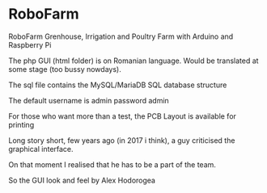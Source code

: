 # RoboFarm
RoboFarm Grenhouse, Irrigation and Poultry Farm with Arduino and Raspberry Pi 

The php GUI (html folder) is on Romanian language. Would be translated at some stage (too bussy nowdays).


The sql file contains the MySQL/MariaDB SQL database structure


The default username is admin password admin 


For those who want more than a test, the PCB Layout is available for printing


Long story short, few years ago (in 2017 i think), a guy criticised the graphical interface.

On that moment I realised that he has to be a part of the team. 

So the GUI look and feel by Alex Hodorogea 
